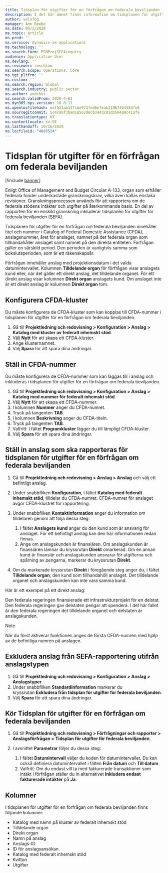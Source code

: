 ```yaml
---
title: Tidsplan för utgifter för en förfrågan om federala beviljanden
description: I det här ämnet finns information om tidsplanen för utgifter för förfrågan om federala beviljanden.
author: velofog
manager: Ann Beebe
ms.date: 04/2/2020
ms.topic: article
ms.prod: ''
ms.service: dynamics-ax-applications
ms.technology: ''
ms.search.form: PSNProjSEFAinquiry
audience: Application User
ms.devlang: ''
ms.reviewer: roschlom
ms.search.scope: Operations, Core
ms.tgt_pltfrm: ''
ms.custom: ''
ms.search.region: Global
ms.search.industry: public sector
ms.author: andchoi
ms.search.validFrom: 2020-4-01
ms.dyn365.ops.version: 10.0.11
ms.openlocfilehash: eaf523ab147cbe974fed6e7eab21967404583fe6
ms.sourcegitcommit: 5c4c9bf3ba018562d6cb3443c01d550489c415fa
ms.translationtype: HT
ms.contentlocale: sv-SE
ms.lasthandoff: 10/16/2020
ms.locfileid: "4085524"
---
```

# <a name="schedule-of-expenditures-of-federal-awards-inquiry"></a>Tidsplan för utgifter för en förfrågan om federala beviljanden

[!include [banner](../includes/banner.md)]

Enligt Office of Management and Budget Circular A-133, organ som erhåller federala fonder underkastade granskningskrav, vilka även kallas enstaka revisioner. Granskningsprocessen används för att rapportera om de federala stödens intäkter och utgifter på återkommande basis. En del av rapporten för en enskild granskning inkluderar tidsplanen för utgifter för federala beviljanden (SEFA).

Tidsplanen för utgifter för en förfrågan om federala beviljanden innehåller titel och nummer i Catalog of Federal Domestic Assistance (CFDA), anslagsnummer, året för anslaget, namnet på det federala organ som tillhandahåller anslaget samt namnet på den direkta entiteten. Förfrågan gäller en särskild period. Den perioden är vanligtvis samma som bokslutsperioden, som är ett räkenskapsår.

Förfrågan innehåller anslag med projektionsdatum i det valda datumintervallet. Kolumnen **Tilldelande organ** för förfrågan visar anslagets kund eller, när det gäller ett direkt anslag, det tilldelande organet. För ett direkt anslag visar kolumnen **Direkt organ** anslagets kund. Om anslaget inte är ett direkt anslag är kolumnen **Direkt organ** tom.

## <a name="set-up-the-cfda-clusters"></a>Konfigurera CFDA-kluster

Du måste konfigurera de CFDA-kluster som kan kopplas till CFDA-nummer i tidsplanen för utgifter för en förfrågan om federala beviljanden.

1. Gå till **Projektledning och redovisning \> Konfiguration \> Anslag \> Katalog med kluster av federalt inhemskt stöd**.
2. Välj **Nytt** för att skapa ett CFDA-kluster.
3. Ange klusternamnet.
4. Välj **Spara** för att spara dina ändringar.

## <a name="set-up-cfda-numbers"></a>Ställ in CFDA-nummer

Du måste konfigurera de CFDA-nummer som kan läggas till i anslag och inkluderas i tidsplanen för utgifter för en förfrågan om federala beviljanden.

1. Gå till **Projektledning och redovisning \> Konfiguration \> Anslag \> Katalog med nummer för federalt inhemskt stöd**.
2. Välj **Nytt** för att skapa ett CFDA-nummer.
3. I kolumnen **Nummer** anger du CFDA-numret.
4. Tryck på tangenten **TAB**.
5. I kolumnen **Beskrivning** anger du CFDA-titeln.
6. Tryck på tangenten **TAB**.
7. Valfritt: I fältet **Programkluster** lägger du till lämpligt CFDA-kluster.
8. Välj **Spara** för att spara dina ändringar.

## <a name="set-up-grants-to-report-for-the-schedule-of-expenditures-of-federal-awards-inquiry"></a>Ställ in anslag som ska rapporteras för tidsplanen för utgifter för en förfrågan om federala beviljanden

1. Gå till **Projektledning och redovisning \> Anslag \> Anslag** och välj ett befintligt anslag.
2. Under snabbfliken **Konfiguration**, i fältet **Katalog med federalt inhemskt stöd**, tilldelar du CFDA-numret. CFDA-numret för anslaget avgör CFDA-klustret för rapportering.
3. Under snabbfliken **Kontaktinformation** anger du information om tilldelaren genom att följa dessa steg:

    1. I fältet **Anslagets kund** anger du den kund som är ansvarig för anslaget. För ett befintligt anslag kan den här informationen redan finnas.
    2. Ange om anslagskunden är finansiären. Om anslagskunden är finansiären lämnar du kryssrutan **Direkt** omarkerad. Om en annan kund är finansiär och anslagskunden ansvarar för utgifterna och spårning av pengarna, markerar du kryssrutan **Direkt**.

4. Om du markerade kryssrutan **Direkt** i föregående steg anger du, i fältet **Tilldelande organ**, den kund som tillhandahöll anslaget. Det tilldelande organet och anslagskunden kan inte vara samma kund.

Här är ett exempel på ett direkt anslag:

Den federala regeringen finansierade ett infrastrukturprojekt för en delstat. Den federala regeringen gav delstaten pengar att spendera. I det här fallet är den federala regeringen det tilldelande organet och delstaten är anslagskunden.

> [!NOTE] 
> När du först aktiverar funktionen anges de första CFDA-numren med hjälp av de befintliga numren på anslagen.

## <a name="exclude-grants-from-sefa-reporting-based-on-the-grant-type"></a>Exkludera anslag från SEFA-rapportering utifrån anslagstypen

1. Gå till **Projektledning och redovisning \> Konfiguration \> Anslag \> Anslagstyper**.
2. Under snabbfliken **Standardinformation** markerar du kryssrutan **Exkludera från tidsplan för utgifter för federala beviljanden**.
3. Välj **Spara** för att spara dina ändringar.

## <a name="run-the-schedule-of-expenditures-of-federal-awards-inquiry"></a>Kör Tidsplan för utgifter för en förfrågan om federala beviljanden

1. Gå till **Projektledning och redovisning \> Förfrågningar och rapporter \> Anslagsförfrågan \> Tidsplan för utgifter för federala beviljanden**.
2. I avsnittet **Parametrar** följer du dessa steg:

    1. I fältet **Datumintervall** väljer du koden för datumintervallet. Du kan också definiera datumintervallet i fälten **Från datum** och **Till datum**.
    2. Valfritt: Om du endast vill ta med fakturerade transaktioner som intäkt i förfrågan ställer du in alternativet **Inkludera endast fakturerade intäkter** på **Ja**.

## <a name="columns"></a>Kolumner

I tidsplanen för utgifter för en förfrågan om federala beviljanden finns följande kolumner:

- Katalog med namn på kluster av federalt inhemskt stöd
- Tilldelande organ
- Direkt organ
- Namn på anslag
- Anslags-ID
- ID för anslagsansökan
- Katalog med federalt inhemskt stöd
- Kvitton
- Utgifter
